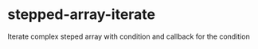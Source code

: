 # stepped-array-iterate
Iterate complex steped array with condition and callback for the condition

